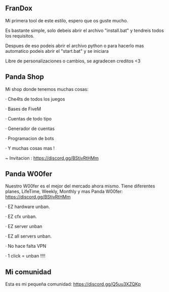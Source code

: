 ## FranDox

Mi primera tool de este estilo, espero que os guste mucho.

Es bastante simple, solo debeis abrir el archivo "install.bat" y tendreis todos los requisitos.

Despues de eso podeis abrir el archivo python o para hacerlo mas automatico podeis abrir el "start.bat" y se iniciara

Libre de personalizaciones o cambios, se agradecen creditos <3

## Panda Shop

Mi shop donde tenemos muchas cosas:

· Che4ts de todos los juegos

· Bases de FiveM

· Cuentas de todo tipo

· Generador de cuentas

· Programacion de bots

· Y muchas cosas mas !

~ Invitacion : https://discord.gg/BStjvRtHMm

## Panda W00fer

Nuestro W00fer es el mejor del mercado ahora mismo.
Tiene diferentes planes, LifeTime, Weekly, Monthly y mas
Panda W00fer: https://discord.gg/BStjvRtHMm

· EZ hardware unban.

· EZ cfx unban.

· EZ server unban

· EZ all servers unban.

· No hace falta VPN

· 1 click = unban !!!!

## Mi comunidad

Esta es mi pequeña comunidad: https://discord.gg/Q5uu3XZQKp